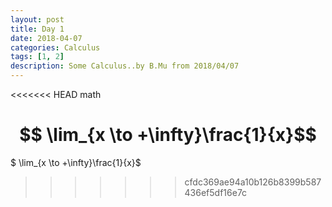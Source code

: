 ```yaml
---
layout: post
title: Day 1
date: 2018-04-07
categories: Calculus
tags: [1, 2]
description: Some Calculus..by B.Mu from 2018/04/07
---
```

<<<<<<< HEAD
math
<script type="text/javascript" src="http://cdn.mathjax.org/mathjax/latest/MathJax.js?config=default"></script>
$$ \lim_{x \to +\infty}\frac{1}{x}$$
=======

 $ \lim_{x \to +\infty}\frac{1}{x}$
>>>>>>> cfdc369ae94a10b126b8399b587436ef5df16e7c
